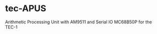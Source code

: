 # tec-APUS

Arithmetic Processing Unit with AM9511 and Serial IO MC68B50P for the TEC-1

![]()

![]()






 
